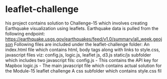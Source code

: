 # leaflet-challenge

his project contains solution to Challenge-15 which involves creating Earthquake visualization using leaflets.
Earthquake data is pulled from the following endpoint: https://earthquake.usgs.gov/earthquakes/feed/v1.0/summary/all_week.geojson
Following files are included under the leaflet-challenge folder:
An index.html file which contains html, body tags along with links to style.css, javascript files viz: config.js, logic.js, leaflet js, d3.js
static/js subfolder which includes two javascript fils:
config.js - This contains the API key for Mapbox 
logic.js - The main javascript file which contains actual solution for the Module-15 leaflet challenge
A css subfolder which contains style.css fil
